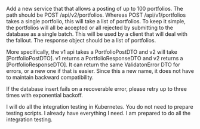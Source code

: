 Add a new service that that allows a posting of up to 100 portfolios.  The path should be POST /api/v2/portfolios.  Whereas POST /api/v1/portfolios takes a single portfolio, this will take a list of portfolios.  To keep it simple, the portfolios will all be accepted or all rejected by submitting to the database as a single batch.  This will be used by a client that will deal with the fallout.  The response object should be a list of portfolios.

More specifically, the v1 api takes a PortfolioPostDTO and v2 will take [PortfolioPostDTO].  v1 returns a PortfolioResponseDTO and v2 returns a [PortfolioResponseDTO].  It can return the same ValidatonError DTO for errors, or a new one if that is easier.  Since this a new name, it does not have to maintain backward compatibility.

If the database insert fails on a recoverable error, please retry up to three times with exponential backoff.

I will do all the integration testing in Kubernetes.  You do not need to prepare testing scripts.  I already have everything I need.  I am prepared to do all the integration testing.